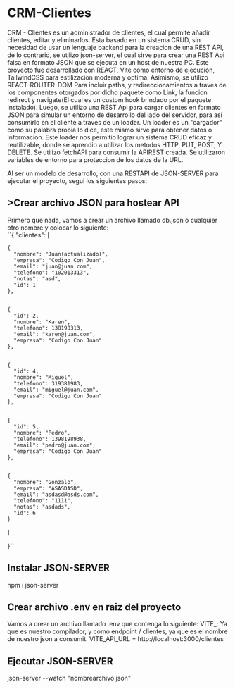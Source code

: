 # CRM-Clientes
CRM - Clientes es un administrador de clientes, el cual permite añadir clientes, editar y eliminarlos. Esta basado en un sistema CRUD, sin necesidad de usar un lenguaje backend para la creacion de una REST API, de lo contrario, se utilizo json-server, el cual sirve para crear una REST Api falsa en formato JSON que se ejecuta en un host de nuestra PC.
Este proyecto fue desarrollado con REACT, Vite como entorno de ejecución, TailwindCSS para estilizacion moderna y optima.
Asimismo, se utilizo REACT-ROUTER-DOM Para incluir paths, y redireccionamientos a traves de los componentes otorgados por dicho paquete como Link, la funcion redirect y navigate(El cual es un custom hook brindado por el paquete instalado). Luego, se utilizo una REST Api para cargar clientes en formato JSON para simular un entorno de desarrollo del lado del servidor, para asi consumirlo en el cliente a traves de un loader. Un loader es un "cargador" como su palabra propia lo dice, este mismo sirve para obtener datos o informacion. Este loader nos permitio lograr un sistema CRUD eficaz y reutilizable, donde se aprendio a utilizar los metodos HTTP, PUT, POST, Y DELETE.
Se utilizo fetchAPI para consumir la APIREST creada. Se utilizaron variables de entorno para proteccion de los datos de la URL.


Al ser un modelo de desarrollo, con una RESTAPI de JSON-SERVER para ejecutar el proyecto, segui los siguientes pasos:
## >Crear archivo JSON para hostear API
Primero que nada, vamos a crear un archivo llamado db.json o cualquier otro nombre y colocar lo siguiente:
<br>
``{
  "clientes": [
  
    {
      "nombre": "Juan(actualizado)",
      "empresa": "Codigo Con Juan",
      "email": "juan@juan.com",
      "telefono": "102013313",
      "notas": "asd",
      "id": 1
    },

    
    {
      "id": 2,
      "nombre": "Karen",
      "telefono": 138198313,
      "email": "karen@juan.com",
      "empresa": "Codigo Con Juan"
    },

    
    {
      "id": 4,
      "nombre": "Miguel",
      "telefono": 319381983,
      "email": "miguel@juan.com",
      "empresa": "Codigo Con Juan"
    },

    
    {
      "id": 5,
      "nombre": "Pedro",
      "telefono": 1398198938,
      "email": "pedro@juan.com",
      "empresa": "Codigo Con Juan"
    },

    
    {
      "nombre": "Gonzalo",
      "empresa": "ASASDASD",
      "email": "asdasd@asds.com",
      "telefono": "1111",
      "notas": "asdads",
      "id": 6
    }

    
  ]

  
}``

## Instalar JSON-SERVER
<bold>npm i json-server</bold>

## Crear archivo .env en raiz del proyecto
Vamos a crear un archivo llamado .env que contenga lo siguiente:
VITE_: Ya que es nuestro compilador, y como endpoint / clientes, ya que es el nombre de nuestro json a consumit.
VITE_API_URL =  http://localhost:3000/clientes 
## Ejecutar JSON-SERVER
 json-server --watch "nombrearchivo.json"





